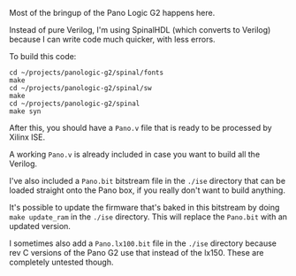 
Most of the bringup of the Pano Logic G2 happens here.

Instead of pure Verilog, I'm using SpinalHDL (which converts to Verilog) because
I can write code much quicker, with less errors.

To build this code:

```
cd ~/projects/panologic-g2/spinal/fonts
make
cd ~/projects/panologic-g2/spinal/sw
make
cd ~/projects/panologic-g2/spinal
make syn
```

After this, you should have a `Pano.v` file that is ready to be processed by Xilinx ISE.

A working `Pano.v` is already included in case you want to build all the Verilog.

I've also included a `Pano.bit` bitstream file in the `./ise` directory that can be loaded
straight onto the Pano box, if you really don't want to build anything.

It's possible to update the firmware that's baked in this bitstream by doing `make update_ram`
in the `./ise` directory. This will replace the `Pano.bit` with an updated version.

I sometimes also add a `Pano.lx100.bit` file in the `./ise` directory because rev C
versions of the Pano G2 use that instead of the lx150. These are completely untested though.
